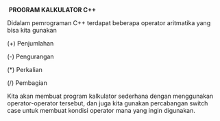 <p>&nbsp;<b>PROGRAM KALKULATOR C++</b></p><p>Didalam pemrograman C++ terdapat beberapa operator aritmatika yang bisa kita gunakan</p><p>(+) Penjumlahan</p><p>(-) Pengurangan</p><p>(*) Perkalian</p><p>(/) Pembagian</p><p>Kita akan membuat program kalkulator sederhana dengan menggunakan operator-operator tersebut, dan juga kita gunakan percabangan switch case untuk membuat kondisi operator mana yang ingin digunakan.</p><p style="text-align: center;"></p><p style="text-align: left;"><br /></p>
